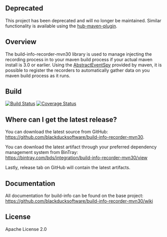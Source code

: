 ## Deprecated ##
This project has been deprecated and will no longer be maintained. Similar functionality is available using the [hub-maven-plugin](https://github.com/blackducksoftware/hub-maven-plugin).

## Overview ##
The build-info-recorder-mvn30 library is used to manage injecting the recording process in to your maven build process if your actual maven install is 3.0 or earlier. Using the [AbstractEventSpy](https://maven.apache.org/ref/3.0.4/maven-core/apidocs/org/apache/maven/eventspy/AbstractEventSpy.html) provided by maven, it is possible to register the recorders to automatically gather data on you maven build process as it runs.

## Build ##

[![Build Status](https://travis-ci.org/blackducksoftware/build-info-recorder-mvn30.svg?branch=master)](https://travis-ci.org/blackducksoftware/build-info-recorder-mvn30)
[![Coverage Status](https://coveralls.io/repos/github/blackducksoftware/build-info-recorder-mvn30/badge.svg?branch=master)](https://coveralls.io/github/blackducksoftware/build-info-recorder-mvn30?branch=master)

## Where can I get the latest release? ##
You can download the latest source from GitHub: https://github.com/blackducksoftware/build-info-recorder-mvn30. 

You can download the latest artifact through your preferred dependency management system from BinTray: https://bintray.com/bds/integration/build-info-recorder-mvn30/view

Lastly, release tab on GitHub will contain the latest artifacts.

## Documentation ##
All documentation for build-info can be found on the base project:  https://github.com/blackducksoftware/build-info-recorder-mvn30/wiki

## License ##
Apache License 2.0
